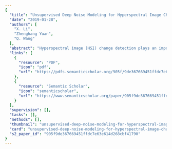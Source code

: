 ```yaml
---
{
  "title": "Unsupervised Deep Noise Modeling for Hyperspectral Image Change Detection",
  "date": "2019-01-28",
  "authors": [
    "X. Li",
    "Zhenghang Yuan",
    "Q. Wang"
  ],
  "abstract": "Hyperspectral image (HSI) change detection plays an important role in remote sensing applications, and considerable research has been done focused on improving change detection performance. However, the high dimension of hyperspectral data makes it hard to extract discriminative features for hyperspectral processing tasks. Though deep convolutional neural networks (CNN) have superior capability in high-level semantic feature learning, it is difficult to employ CNN for change detection tasks. As a ground truth map is usually used for the evaluation of change detection algorithms, it cannot be directly used for supervised learning. In order to better extract discriminative CNN features, a novel noise modeling-based unsupervised fully convolutional network (FCN) framework is presented for HSI change detection in this paper. Specifically, the proposed method utilizes the change detection maps of existing unsupervised change detection methods to train the deep CNN, and then removes the noise during the end-to-end training process. The main contributions of this paper are threefold: (1) A new end-to-end FCN-based deep network architecture for HSI change detection is presented with powerful learning features; (2) An unsupervised noise modeling method is introduced for the robust training of the proposed deep network; (3) Experimental results on three datasets confirm the effectiveness of the proposed method.",
  "links": [
    {
      "resource": "PDF",
      "icon": "pdf",
      "url": "https://pdfs.semanticscholar.org/905f/9de367669451ffdc7e63e614d268cbf41790.pdf"
    },
    {
      "resource": "Semantic Scholar",
      "icon": "semanticscholar",
      "url": "https://www.semanticscholar.org/paper/905f9de367669451ffdc7e63e614d268cbf41790"
    }
  ],
  "supervision": [],
  "tasks": [],
  "methods": [],
  "thumbnail": "unsupervised-deep-noise-modeling-for-hyperspectral-image-change-detection-thumb.jpg",
  "card": "unsupervised-deep-noise-modeling-for-hyperspectral-image-change-detection-card.jpg",
  "s2_paper_id": "905f9de367669451ffdc7e63e614d268cbf41790"
}
---
```


